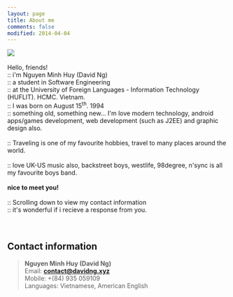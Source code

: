 ```yaml
---
layout: page
title: About me
comments: false
modified: 2014-04-04
---
```


<img src="https://i.imgur.com/tukJOi0.png"> <br>
<br>
Hello, friends! <br>:: i'm Nguyen Minh Huy (David Ng)<br>
:: a student in Software Engineering <br>:: at the University of Foreign Languages - Information Technology (HUFLIT). HCMC. Vietnam. <br> :: I was born on August 15<sup>th</sup>. 1994 <br> :: something old, something new...
I'm love modern technology, android apps/games development, web development (such as J2EE) and graphic design also. <br>
<br>
:: Traveling is one of my favourite hobbies, travel to many places around the world. <br>
<br>
:: love UK-US music also, backstreet boys, westlife, 98degree, n'sync is all my favourite boys band.
<br>
<br>
<b>nice to meet you!</b>
<br>
<br>
:: Scrolling down to view my contact information <br>
:: it's wonderful if i recieve a response from you.
<br><br><br>


<h2>Contact information</h2>

> <b>Nguyen Minh Huy (David Ng)</b><br>
> Email: <b>contact@davidng.xyz</b><br>
> Mobile: +(84) 935 059109<br>
> Languages: Vietnamese, American English<br>


